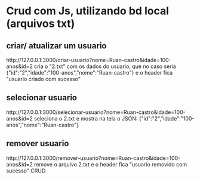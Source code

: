 <h1>Crud com Js, utilizando bd local (arquivos txt)</h1>

<h2>criar/ atualizar um usuario</h2>
http://127.0.0.1:3000/criar-usuario?nome=Ruan-castro&idade=100-anos&id=2 cria o "2.txt" com os dados do usuario, que no caso seria
{"id":"2","idade":"100-anos","nome":"Ruan-castro"}  e o header fica "usuario criado com sucesso"

<h2>selecionar usuario</h2>
 http://127.0.0.1:3000/selecionar-usuario?nome=Ruan-castro&idade=100-anos&id=2
seleciona o 2.txt e mostra na tela o JSON:  {"id":"2","idade":"100-anos","nome":"Ruan-castro"}

<h2>remover usuario</h2>
http://127.0.0.1:3000/remover-usuario?nome=Ruan-castro&idade=100-anos&id=2
remove o arquivo 2.txt e o header fica "usuario removido com sucesso"
CRUD
